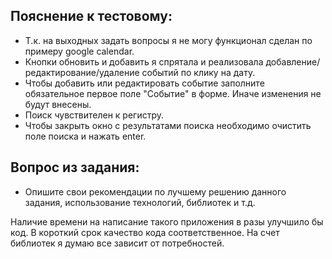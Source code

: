 ## Пояснение к тестовому:

- Т.к. на выходных задать вопросы я не могу функционал сделан по примеру google calendar.
- Кнопки обновить и добавить я спрятала и реализовала добавление/редактирование/удаление событий по клику на дату.
- Чтобы добавить или редактировать событие заполните обязательное первое поле "Событие" в форме. Иначе изменения не будут внесены.
- Поиск чувствителен к регистру.
- Чтобы закрыть окно с результатами поиска необходимо очистить поле поиска и нажать enter.

## Вопрос из задания:
- Опишите свои рекомендации по лучшему решению данного задания, использование технологий, библиотек и т.д.

Наличие времени на написание такого приложения в разы улучшило бы код. В короткий срок качество кода соответственное.
На счет библиотек я думаю все зависит от потребностей.
